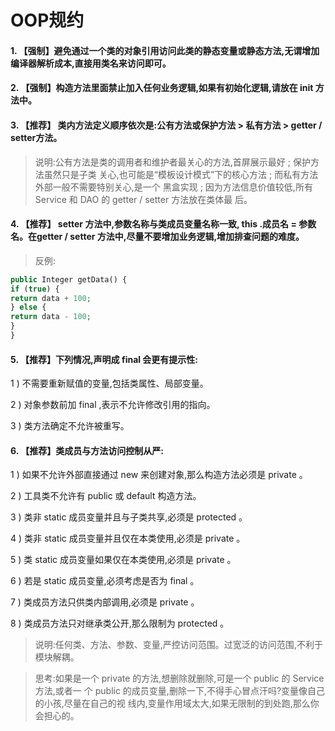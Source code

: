 OOP规约
=======

#### 1. 【强制】避免通过一个类的对象引用访问此类的静态变量或静态方法,无谓增加编译器解析成本,直接用类名来访问即可。



#### 2. 【强制】构造方法里面禁止加入任何业务逻辑,如果有初始化逻辑,请放在 init 方法中。



#### 3. 【推荐】 类内方法定义顺序依次是:公有方法或保护方法 > 私有方法 > getter / setter方法。

> 说明:公有方法是类的调用者和维护者最关心的方法,首屏展示最好 ; 保护方法虽然只是子类
关心,也可能是“模板设计模式”下的核心方法 ; 而私有方法外部一般不需要特别关心,是一个
黑盒实现 ; 因为方法信息价值较低,所有 Service 和 DAO 的 getter / setter 方法放在类体最
后。
#### 4. 【推荐】 setter 方法中,参数名称与类成员变量名称一致, this .成员名 = 参数名。在getter / setter 方法中,尽量不要增加业务逻辑,增加排查问题的难度。
> 反例:
```php
public Integer getData() {
if (true) {
return data + 100;
} else {
return data - 100;
}
}
```

#### 5. 【推荐】下列情况,声明成 final 会更有提示性:

1 ) 不需要重新赋值的变量,包括类属性、局部变量。

2 ) 对象参数前加 final ,表示不允许修改引用的指向。

3 ) 类方法确定不允许被重写。

#### 6. 【推荐】类成员与方法访问控制从严:

1 ) 如果不允许外部直接通过 new 来创建对象,那么构造方法必须是 private 。

2 ) 工具类不允许有 public 或 default 构造方法。

3 ) 类非 static 成员变量并且与子类共享,必须是 protected 。

4 ) 类非 static 成员变量并且仅在本类使用,必须是 private 。

5 ) 类 static 成员变量如果仅在本类使用,必须是 private 。

6 ) 若是 static 成员变量,必须考虑是否为 final 。

7 ) 类成员方法只供类内部调用,必须是 private 。

8 ) 类成员方法只对继承类公开,那么限制为 protected 。

> 说明:任何类、方法、参数、变量,严控访问范围。过宽泛的访问范围,不利于模块解耦。

> 思考:如果是一个 private 的方法,想删除就删除,可是一个 public 的 Service 方法,或者一
个 public 的成员变量,删除一下,不得手心冒点汗吗?变量像自己的小孩,尽量在自己的视
线内,变量作用域太大,如果无限制的到处跑,那么你会担心的。